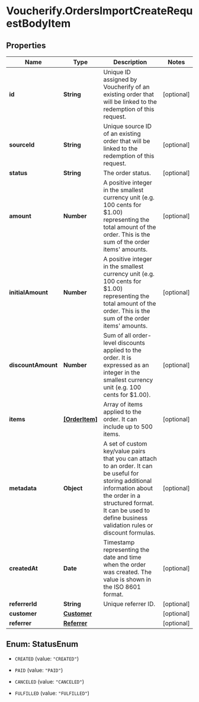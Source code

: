 # Voucherify.OrdersImportCreateRequestBodyItem

## Properties

Name | Type | Description | Notes
------------ | ------------- | ------------- | -------------
**id** | **String** | Unique ID assigned by Voucherify of an existing order that will be linked to the redemption of this request. | [optional] 
**sourceId** | **String** | Unique source ID of an existing order that will be linked to the redemption of this request. | [optional] 
**status** | **String** | The order status. | [optional] 
**amount** | **Number** | A positive integer in the smallest currency unit (e.g. 100 cents for $1.00) representing the total amount of the order. This is the sum of the order items&#39; amounts. | [optional] 
**initialAmount** | **Number** | A positive integer in the smallest currency unit (e.g. 100 cents for $1.00) representing the total amount of the order. This is the sum of the order items&#39; amounts. | [optional] 
**discountAmount** | **Number** | Sum of all order-level discounts applied to the order. It is expressed as an integer in the smallest currency unit (e.g. 100 cents for $1.00). | [optional] 
**items** | [**[OrderItem]**](OrderItem.md) | Array of items applied to the order. It can include up to 500 items. | [optional] 
**metadata** | **Object** | A set of custom key/value pairs that you can attach to an order. It can be useful for storing additional information about the order in a structured format. It can be used to define business validation rules or discount formulas. | [optional] 
**createdAt** | **Date** | Timestamp representing the date and time when the order was created. The value is shown in the ISO 8601 format. | [optional] 
**referrerId** | **String** | Unique referrer ID. | [optional] 
**customer** | [**Customer**](Customer.md) |  | [optional] 
**referrer** | [**Referrer**](Referrer.md) |  | [optional] 



## Enum: StatusEnum


* `CREATED` (value: `"CREATED"`)

* `PAID` (value: `"PAID"`)

* `CANCELED` (value: `"CANCELED"`)

* `FULFILLED` (value: `"FULFILLED"`)




